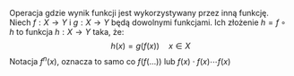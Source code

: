 Operacja gdzie wynik funkcji jest wykorzystywany przez inną funkcję.
Niech $f : X \rightarrow Y$ i $g : X \rightarrow Y$ będą dowolnymi funkcjami.
Ich złożenie $h = f \circ h$ to funkcja $h : X \rightarrow Y$ taka, że:$$h(x)=g(f(x)) \quad x \in X$$Notacja $f^n(x)$, oznacza to samo co $f(f(...))$ lub $f(x) \cdot f(x) \cdots f(x)$